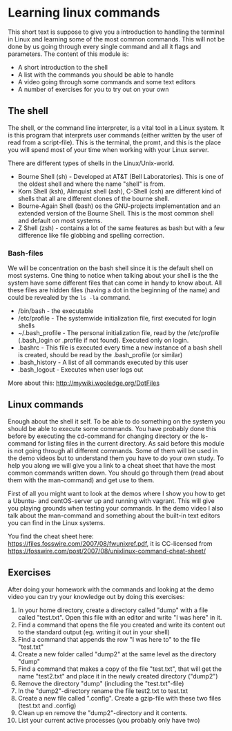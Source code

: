 # Learning linux commands
This short text is suppose to give you a introduction to handling the terminal in Linux and learning some of the most common commands. This will not be done by us going through every single command and all it flags and parameters. The content of this module is:

- A short introduction to the shell
- A list with the commands you should be able to handle
- A video going through some commands and some text editors
- A number of exercises for you to try out on your own


## The shell
The shell, or the command line interpreter, is a vital tool in a Linux system. It is this program that interprets user commands (either written by the user of read from a script-file). This is the terminal, the promt, and this is the place you will spend most of your time when working with your Linux server.

There are different types of shells in the Linux/Unix-world.

- Bourne Shell (sh) - Developed at AT&T (Bell Laboratories). This is one of the oldest shell and where the name "shell" is from.
- Korn Shell (ksh), Almquist shell (ash), C-Shell (csh) are different kind of shells that all are different clones of the bourne shell.
- Bourne-Again Shell (bash) os the GNU-projects implementation and an extended version of the Bourne Shell. This is the most common shell and default on most systems.
- Z Shell (zsh) - contains a lot of the same features as bash but with a few difference like file globbing and spelling correction.

### Bash-files
We will be concentration on the bash shell since it is the default shell on most systems. One thing to notice when talking about your shell is the the system have some different files that can come in handy to know about. All these files are hidden files (having a dot in the beginning of the name) and could be revealed by the `ls -la` command.

- /bin/bash - the executable
- /etc/profile - The systemwide initialization file, first executed for login shells
- ~/.bash_profile - The personal initialization file, read by the /etc/profile (.bash_login or .profile if not found). Executed only on login.
- .bashrc - This file is executed every time a new instance of a bash shell is created, should be read by the .bash_profile (or similar)
- .bash_history - A list of all commands executed by this user
- .bash_logout - Executes when user logs out

More about this: http://mywiki.wooledge.org/DotFiles

## Linux commands
Enough about the shell it self. To be able to do something on the system you should be able to execute some commands. You have probably done this before by executing the cd-command for changing directory or the ls-command for listing files in the current directory. As said before this module is not going through all different commands. Some of them will be used in the demo videos but to understand them you have to do your own study. To help you along we will give you a link to a cheat sheet that have the most common commands written down. You should go through them (read about them with the man-command) and get use to them.

First of all you might want to look at the demos where I show you how to get a Ubuntu- and centOS-server up and running with vagrant. This will give you playing grounds when testing your commands. In the demo video I also talk about the man-command and something about the built-in text editors you can find in the Linux systems.

You find the cheat sheet here: https://files.fosswire.com/2007/08/fwunixref.pdf, it is CC-licensed from https://fosswire.com/post/2007/08/unixlinux-command-cheat-sheet/

## Exercises
After doing your homework with the commands and looking at the demo video you can try your knowledge out by doing this exercises:

1. In your home directory, create a directory called "dump" with a file called "test.txt". Open this file with an editor and write "I was here" in it.
2. Find a command that opens the file you created and write its content out to the standard output (eg. writing it out in your shell)
3. Find a command that appends the row "I was here to" to the file "test.txt"
4. Create a new folder called "dump2" at the same level as the directory "dump"
5. Find a command that makes a copy of the file "test.txt", that will get the name "test2.txt" and place it in the newly created directory ("dump2")
6. Remove the directory "dump" (including the "test.txt"-file)
7. In the "dump2"-directory rename the file test2.txt to test.txt
8. Create a new file called ".config". Create a gzip-file with these two files (test.txt and .config)
9. Clean up en remove the "dump2"-directory and it contents.
10. List your current active processes (you probably only have two)
